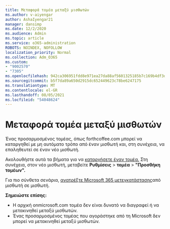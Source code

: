 ```yaml
---
title: Μεταφορά τομέα μεταξύ μισθωτών
ms.author: v-aiyengar
author: AshaIyengar21
manager: dansimp
ms.date: 12/2/2020
ms.audience: Admin
ms.topic: article
ms.service: o365-administration
ROBOTS: NOINDEX, NOFOLLOW
localization_priority: Normal
ms.collection: Adm_O365
ms.custom:
- "9002570"
- "7305"
ms.openlocfilehash: 942ca306951fdd8e971ea27da88af5601325185b7c169b4df3dfd9e43e1650c5
ms.sourcegitcommit: b5f7da89a650d2915dc652449623c78be6247175
ms.translationtype: MT
ms.contentlocale: el-GR
ms.lasthandoff: 08/05/2021
ms.locfileid: "54048624"
---
```

# <a name="transfer-domain-between-tenants"></a>Μεταφορά τομέα μεταξύ μισθωτών

Ένας προσαρμοσμένος τομέας, όπως forthcoffee.com μπορεί να καταργηθεί με μη αυτόματο τρόπο από έναν μισθωτή και, στη συνέχεια, να επαληθευτεί σε έναν νέο μισθωτή.

Ακολουθήστε αυτά τα βήματα για να [καταργήσετε έναν τομέα.](https://docs.microsoft.com/microsoft-365/admin/get-help-with-domains/remove-a-domain) Στη συνέχεια, στον νέο μισθωτή, μεταβείτε **Ρυθμίσεις**  >  **τομέα**  >  **"Προσθήκη τομέων".**

Για πιο σύνθετα σενάρια, [ανατρέξτε Microsoft 365 μετεγκατάστασης](https://docs.microsoft.com/microsoft-365/enterprise/microsoft-365-tenant-to-tenant-migrations)από μισθωτή σε μισθωτή.

**Σημειώστε επίσης:**
- Η αρχική onmicrosoft.com τομέα δεν είναι δυνατό να διαγραφεί ή να μετακινηθεί μεταξύ μισθωτών.
- Ένας προσαρμοσμένος τομέας που αγοράστηκε από τη Microsoft δεν μπορεί να μετακινηθεί μεταξύ μισθωτών.